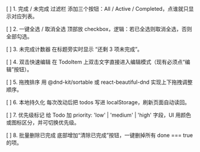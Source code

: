[ ] 1. 完成 / 未完成 过滤栏
添加三个按钮：All / Active / Completed，点谁就只显示对应列表。

[ ] 2. 一键全选 / 取消全选
顶部放 checkbox，逻辑：若已全选则取消全选，否则全部勾选。

[ ] 3. 未完成计数器
在标题旁实时显示 “还剩 3 项未完成”。

[ ] 4. 双击快速编辑
在 TodoItem 上双击文字直接进入编辑模式（现有必须点“编辑”按钮）。

[ ] 5. 拖拽排序
用 @dnd-kit/sortable 或 react-beautiful-dnd 实现上下拖拽调整顺序。

[ ] 6. 本地持久化
每次改动后把 todos 写进 localStorage，刷新页面自动读回。

[ ] 7. 优先级标记
给 Todo 加 priority: 'low' | 'medium' | 'high' 字段，UI 用颜色或图标区分，并可切换优先级。

[ ] 8. 批量删除已完成
底部增加“清除已完成”按钮，一键删掉所有 done === true 的项。
